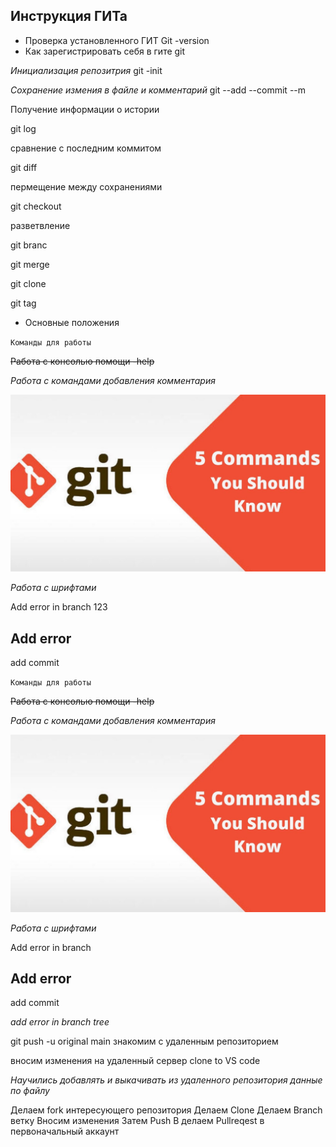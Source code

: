 ## Инструкция ГИТа
* Проверка установленного ГИТ
Git -version
* Как зарегистрировать себя в гите
git 

_Инициализация репозитрия_
git -init

*Сохранение измения в файле и комментарий*
git --add --commit --m

Получение  информации о истории

git log

сравнение с последним коммитом

git diff

пермещение между сохранениями

git checkout

разветвление 

git branc


git merge

git clone

git tag


* Основные положения

`Команды для работы`

~~Работа с консолью помощи -help~~

_Работа с командами добавления комментария_


![Photo](maxresdefault.jpg)


*Работа с шрифтами*

Add error in branch 123

## Add error

add commit







`Команды для работы`

~~Работа с консолью помощи -help~~

_Работа с командами добавления комментария_


![Photo](maxresdefault.jpg)


*Работа с шрифтами*

Add error in branch

## Add error

add commit



_add error in branch tree_


git push -u original main знакомим с удаленным репозиторием


вносим изменения на удаленный сервер
 clone to VS code

*Научились добавлять и выкачивать из удаленного репозитория данные по файлу*

Делаем fork интересующего репозитория
Делаем Clone
Делаем Branch ветку
Вносим изменения
Затем Push
B делаем Pullreqest в первоначальный аккаунт



